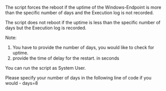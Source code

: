 The script forces the reboot if the uptime of the Windows-Endpoint is more than the specific number of days and the Execution log is not recorded.

The script does not reboot if the uptime is less than the specific number of days but the Execution log is recorded.

Note:

1) You have to provide the number of days, you would like to check for uptime.
2) provide the time of delay for the restart. in seconds

You can run the script as System User.

 

Please specify your number of days in the following line of code if you would - days=8